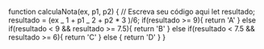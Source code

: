 function calculaNota(ex, p1, p2) {
// Escreva seu código aqui
let resultado;
resultado = (ex _ 1 + p1 _ 2 + p2 \* 3 )/6;
if(resultado >= 9){
return 'A'
}
else if(resultado < 9 && resultado >= 7.5){
return 'B'
} else if(resultado < 7.5 && resultado >= 6){
return 'C'
}
else {
return 'D'
}
}

